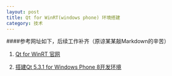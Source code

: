 ```yaml
---
layout: post
title: Qt for WinRT(windows phone) 环境搭建
category: 技术
---
```


####参考网址如下，后续工作补齐（原谅某某敲Markdown的辛苦）

1. [Qt for WinRT 官网](http://doc.qt.io/qt-5/winrt-support.html "Markdown")

2. [搭建Qt 5.3.1 for Windows Phone 8开发环境](http://www.tuicool.com/articles/N7z63ez "Markdown")
